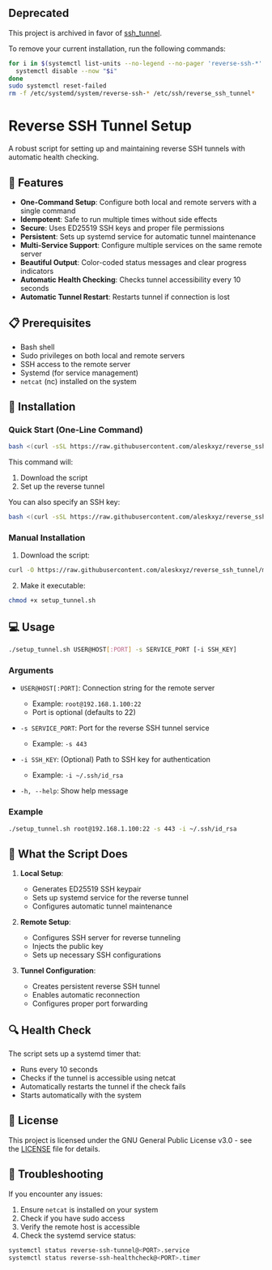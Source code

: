 ## Deprecated

This project is archived in favor of [ssh_tunnel](https://github.com/aleskxyz/ssh_tunnel).

To remove your current installation, run the following commands:

```bash
for i in $(systemctl list-units --no-legend --no-pager 'reverse-ssh-*' | awk '{print $1}'); do
  systemctl disable --now "$i"
done
sudo systemctl reset-failed
rm -f /etc/systemd/system/reverse-ssh-* /etc/ssh/reverse_ssh_tunnel*
```

# Reverse SSH Tunnel Setup

A robust script for setting up and maintaining reverse SSH tunnels with automatic health checking.

## 🌟 Features

- **One-Command Setup**: Configure both local and remote servers with a single command
- **Idempotent**: Safe to run multiple times without side effects
- **Secure**: Uses ED25519 SSH keys and proper file permissions
- **Persistent**: Sets up systemd service for automatic tunnel maintenance
- **Multi-Service Support**: Configure multiple services on the same remote server
- **Beautiful Output**: Color-coded status messages and clear progress indicators
- **Automatic Health Checking**: Checks tunnel accessibility every 10 seconds
- **Automatic Tunnel Restart**: Restarts tunnel if connection is lost

## 📋 Prerequisites

- Bash shell
- Sudo privileges on both local and remote servers
- SSH access to the remote server
- Systemd (for service management)
- `netcat` (nc) installed on the system

## 🚀 Installation

### Quick Start (One-Line Command)

```bash
bash <(curl -sSL https://raw.githubusercontent.com/aleskxyz/reverse_ssh_tunnel/main/setup_tunnel.sh) root@192.168.1.100:22 -s 443
```

This command will:
1. Download the script
2. Set up the reverse tunnel

You can also specify an SSH key:
```bash
bash <(curl -sSL https://raw.githubusercontent.com/aleskxyz/reverse_ssh_tunnel/main/setup_tunnel.sh) root@192.168.1.100:22 -s 443 -i ~/.ssh/id_rsa
```

### Manual Installation

1. Download the script:
```bash
curl -O https://raw.githubusercontent.com/aleskxyz/reverse_ssh_tunnel/main/setup_tunnel.sh
```

2. Make it executable:
```bash
chmod +x setup_tunnel.sh
```

## 💻 Usage

```bash
./setup_tunnel.sh USER@HOST[:PORT] -s SERVICE_PORT [-i SSH_KEY]
```

### Arguments

- `USER@HOST[:PORT]`: Connection string for the remote server
  - Example: `root@192.168.1.100:22`
  - Port is optional (defaults to 22)

- `-s SERVICE_PORT`: Port for the reverse SSH tunnel service
  - Example: `-s 443`

- `-i SSH_KEY`: (Optional) Path to SSH key for authentication
  - Example: `-i ~/.ssh/id_rsa`

- `-h, --help`: Show help message

### Example

```bash
./setup_tunnel.sh root@192.168.1.100:22 -s 443 -i ~/.ssh/id_rsa
```

## 🔧 What the Script Does

1. **Local Setup**:
   - Generates ED25519 SSH keypair
   - Sets up systemd service for the reverse tunnel
   - Configures automatic tunnel maintenance

2. **Remote Setup**:
   - Configures SSH server for reverse tunneling
   - Injects the public key
   - Sets up necessary SSH configurations

3. **Tunnel Configuration**:
   - Creates persistent reverse SSH tunnel
   - Enables automatic reconnection
   - Configures proper port forwarding

## 🔍 Health Check

The script sets up a systemd timer that:
- Runs every 10 seconds
- Checks if the tunnel is accessible using netcat
- Automatically restarts the tunnel if the check fails
- Starts automatically with the system

## 📝 License

This project is licensed under the GNU General Public License v3.0 - see the [LICENSE](LICENSE) file for details.

## 🔧 Troubleshooting

If you encounter any issues:

1. Ensure `netcat` is installed on your system
2. Check if you have sudo access
3. Verify the remote host is accessible
4. Check the systemd service status:
```bash
systemctl status reverse-ssh-tunnel@<PORT>.service
systemctl status reverse-ssh-healthcheck@<PORT>.timer
```
